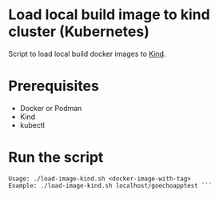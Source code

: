 # Load local build image to kind cluster (Kubernetes)

Script to load local build docker images to [Kind](https://kind.sigs.k8s.io/).

# Prerequisites
* Docker or Podman
* Kind
* kubectl

# Run the script

``` Load local build image to kind cluster 
Usage: ./load-image-kind.sh <docker-image-with-tag>
Example: ./load-image-kind.sh localhost/goechoapptest ```